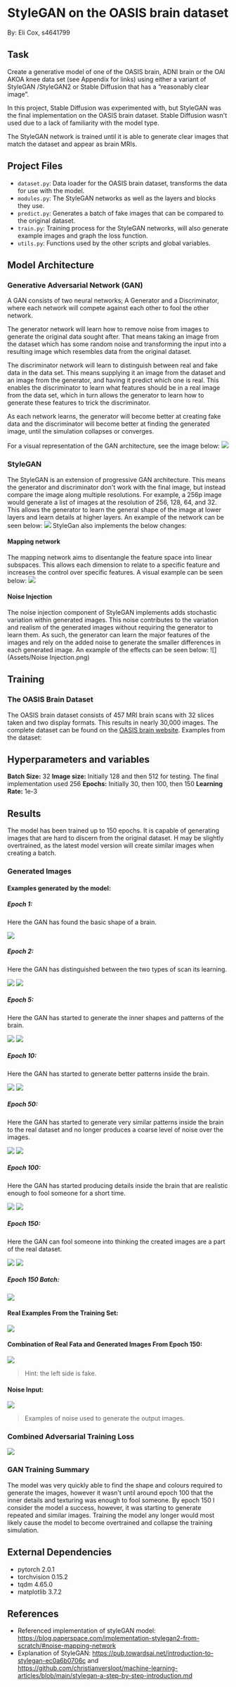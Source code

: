 # StyleGAN on the OASIS brain dataset
By: Eli Cox, s4641799
## Task
Create a generative model of one of the OASIS brain, ADNI brain or the OAI AKOA knee data set (see Appendix for links) using either a variant of StyleGAN /StyleGAN2 or Stable Diffusion that has a “reasonably clear image”.

In this project, Stable Diffusion was experimented with, but StyleGAN was the final implementation on the OASIS brain dataset. Stable Diffusion wasn't used due to a lack of familiarity with the model type.

The StyleGAN network is trained until it is able to generate clear images that match the dataset and appear as brain MRIs.
## Project Files
- `dataset.py`: Data loader for the OASIS brain dataset, transforms the data for use with the model.
- `modules.py`: The StyleGAN networks as well as the layers and blocks they use.
- `predict.py`: Generates a batch of fake images that can be compared to the original dataset.
- `train.py`: Training process for the StyleGAN networks, will also generate example images and graph the loss function.
- `utils.py`: Functions used by the other scripts and global variables.
## Model Architecture
### Generative Adversarial Network (GAN)
A GAN consists of two neural networks; A Generator and a Discriminator, where each network will compete against each other to fool the other network.

The generator network will learn how to remove noise from images to generate the original data sought after. That means taking an image from the dataset which has some random noise and transforming the input into a resulting image which resembles data from the original dataset.

The discriminator network will learn to distinguish between real and fake data in the data set. This means supplying it an image from the dataset and an image from the generator, and having it predict which one is real. This enables the discriminator to learn what features should be in a real image from the data set, which in turn allows the generator to learn how to generate these features to trick the discriminator.

As each network learns, the generator will become better at creating fake data and the discriminator will become better at finding the generated image, until the simulation collapses or converges.

For a visual representation of the GAN architecture, see the image below:
![](Assets/GAN.jpg)
### StyleGAN
The StyleGAN is an extension of progressive GAN architecture. This means the generator and discriminator don't work with the final image, but instead compare the image along multiple resolutions. For example, a 256p image would generate a list of images at the resolution of 256, 128, 64, and 32. This allows the generator to learn the general shape of the image at lower layers and learn details at higher layers.
An example of the network can be seen below:
![](Assets/StyleGAN.png)
StyleGan also implements the below changes:
#### Mapping network
The mapping network aims to disentangle the feature space into linear subspaces. This allows each dimension to relate to a specific feature and increases the control over specific features. A visual example can be seen below:
![](Assets/Mapping_Network.png)
#### Noise Injection
The noise injection component of StyleGAN implements adds stochastic variation within generated images. This noise contributes to the variation and realism of the generated images without requiring the generator to learn them. As such, the generator can learn the major features of the images and rely on the added noise to generate the smaller differences in each generated image. An example of the effects can be seen below:
![](Assets/Noise Injection.png)
## Training
### The OASIS Brain Dataset
The OASIS brain dataset consists of 457 MRI brain scans with 32 slices taken and two display formats. This results in nearly 30,000 images. The complete dataset can be found on the [OASIS brain website](https://www.oasis-brains.org/).
Examples from the dataset:
## Hyperparameters and variables
**Batch Size:** 32
**Image size:** Initially 128 and then 512 for testing. The final implementation used 256
**Epochs:** Initially 30, then 100, then 150
**Learning Rate:** 1e-3
## Results
The model has been trained up to 150 epochs. It is capable of generating images that are hard to discern from the original dataset. H may be slightly overtrained, as the latest model version will create similar images when creating a batch.
### Generated Images
#### Examples generated by the model:
##### Epoch 1:
Here the GAN has found the basic shape of a brain.

![](Assets/epoch_1.png)
##### Epoch 2:
Here the GAN has distinguished between the two types of scan its learning.

![](Assets/epoch_2.png) ![](Assets/epoch_2_seg.png)
##### Epoch 5:
Here the GAN has started to generate the inner shapes and patterns of the brain.

![](Assets/epoch_5.png) ![](Assets/epoch_5_seg.png)
##### Epoch 10:
Here the GAN has started to generate better patterns inside the brain.

![](Assets/epoch_10.png) ![](Assets/epoch_10_seg.png)
##### Epoch 50:
Here the GAN has started to generate very similar patterns inside the brain to the real dataset and no longer produces a coarse level of noise over the images.

![](Assets/epoch_50.png) ![](Assets/epoch_50_seg.png)
##### Epoch 100:
Here the GAN has started producing details inside the brain that are realistic enough to fool someone for a short time.

![](Assets/epoch_100.png) ![](Assets/epoch_100_seg.png)
##### Epoch 150:
Here the GAN can fool someone into thinking the created images are a part of the real dataset.

![](Assets/epoch_150.png) ![](Assets/epoch_150_seg.png)
##### Epoch 150 Batch:
![](Assets/1697679243.0313046_predicted.png)
#### Real Examples From the Training Set:
![](Assets/1697679243.0313046_comparison.png)
#### Combination of Real Fata and Generated Images From Epoch 150:
![](Assets/1697679243.0313046_combined.png)
> Hint: the left side is fake.
#### Noise Input:
![](Assets/1697679243.0313046_noise.png)
> Examples of noise used to generate the output images.
### Combined Adversarial Training Loss
![](Assets/loss_plot.png)
### GAN Training Summary
The model was very quickly able to find the shape and colours required to generate the images, however it wasn't until around epoch 100 that the inner details and texturing was enough to fool someone. By epoch 150 I consider the model a success, however, it was starting to generate repeated and similar images. Training the model any longer would most likely cause the model to become overtrained and collapse the training simulation.
## External Dependencies
  - pytorch       2.0.1
  - torchvision  0.15.2
  - tqdm           4.65.0
  - matplotlib   3.7.2
## References
- Referenced implementation of styleGAN model: https://blog.paperspace.com/implementation-stylegan2-from-scratch/#noise-mapping-network
- Explanation of StyleGAN: https://pub.towardsai.net/introduction-to-stylegan-ec0a6b0706c and https://github.com/christianversloot/machine-learning-articles/blob/main/stylegan-a-step-by-step-introduction.md